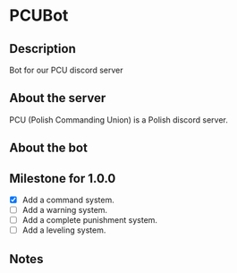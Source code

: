 # PCUBot

## Description
Bot for our PCU discord server


## About the server

PCU (Polish Commanding Union) is a Polish discord server.

## About the bot

## Milestone for 1.0.0
- [x] Add a command system.
- [ ] Add a warning system.
- [ ] Add a complete punishment system.
- [ ] Add a leveling system.

## Notes